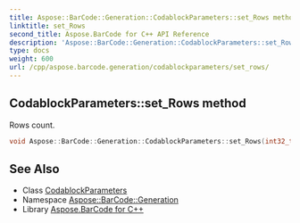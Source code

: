 ```yaml
---
title: Aspose::BarCode::Generation::CodablockParameters::set_Rows method
linktitle: set_Rows
second_title: Aspose.BarCode for C++ API Reference
description: 'Aspose::BarCode::Generation::CodablockParameters::set_Rows method. Rows count in C++.'
type: docs
weight: 600
url: /cpp/aspose.barcode.generation/codablockparameters/set_rows/
---
```

## CodablockParameters::set_Rows method


Rows count.

```cpp
void Aspose::BarCode::Generation::CodablockParameters::set_Rows(int32_t value)
```

## See Also

* Class [CodablockParameters](../)
* Namespace [Aspose::BarCode::Generation](../../)
* Library [Aspose.BarCode for C++](../../../)
